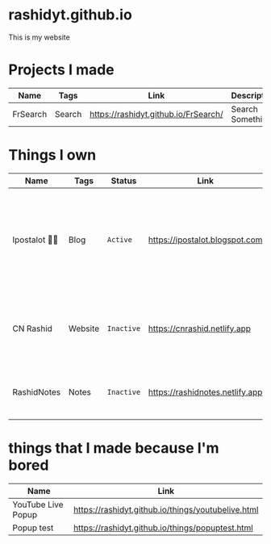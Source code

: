 # rashidyt.github.io

This is my website

# Projects I made

| Name | Tags | Link | Description |
| --- | --- | --- | --- |
| FrSearch | Search | https://rashidyt.github.io/FrSearch/ | Search Something |

# Things I own

| Name | Tags | Status | Link | Description |
| --- | --- | --- | --- | --- |
| Ipostalot 🤨📸 | Blog | `Active` | https://ipostalot.blogspot.com | This blog contains random stuff, because I post alot in one blog and of course is in blogger |
| CN Rashid | Website | `Inactive` | https://cnrashid.netlify.app | Just a website with Cartoon Network branding in it. |
| RashidNotes | Notes | `Inactive` | https://rashidnotes.netlify.app | You can make notes and save it on your computer |

# things that I made because I'm bored

| Name | Link |
| --- | --- |
| YouTube Live Popup | https://rashidyt.github.io/things/youtubelive.html |
| Popup test | https://rashidyt.github.io/things/popuptest.html |
